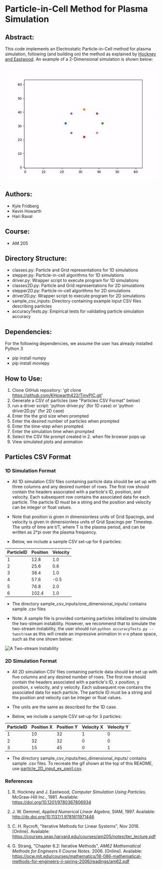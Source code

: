 # Particle-in-Cell Method for Plasma Simulation

## Abstract:

This code implements an Electrostatic Particle-in-Cell method for plasma simulation, 
following (and building on) the method as explained by [Hockney and Eastwood](https://doi.org/10.1201/9780367806934). An example
of a 2-Dimensional simulation is shown below:

![The beauty of PIC!](https://github.com/KHowarth422/TinyPIC/blob/main/sample_csv_inputs/two_dimensional_inputs/swirl%202D.gif)

## Authors:

- Kyle Fridberg
- Kevin Howarth
- Hari Raval

## Course:

- AM 205

## Directory Structure:

- classes.py: Particle and Grid representations for 1D simulations
- stepper.py: Particle-in-cell algorithms for 1D simulations 
- driver.py: Wrapper script to execute program for 1D simulations
- classes2D.py: Particle and Grid representations for 2D simulations
- stepper2D.py: Particle-in-cell algorithms for 2D simulations
- driver2D.py: Wrapper script to execute program for 2D simulations
- sample_csv_inputs: Directory containing example input CSV files describing particles 
- accuracyTests.py: Empirical tests for validating particle simulation accuracy 

## Dependencies:

For the following dependencies, we assume the user has already installed Python 3

- pip install numpy
- pip install moviepy


## How to Use:

1. Clone GitHub repository: 'git clone https://github.com/KHowarth422/TinyPIC.git'
2. Generate a CSV of particles (see "Particles CSV Format" below)
3. run a driver script: 'python driver.py' (for 1D case) or 'python driver2D.py' (for 2D case)
4. Enter the the grid size when prompted
5. Enter the desired number of particles when prompted
6. Enter the time-step when prompted
7. Enter the simulation time when prompted
8. Select the CSV file prompt created in 2. when file browser pops up
9. View simulated plots and animation

## Particles CSV Format


### 1D Simulation Format

- All 1D simulation CSV files containing particle data should be set up with three columns and any desired number of rows. The first row should contain the headers associated with a particle's ID, position, and velocity. Each subsequent row contains the associated data for each particle. The particle ID must be a string and the position and velocity can be integer or float values.

- Note that position is given in dimensionless units of Grid Spacings, and velocity is given in dimensionless units of Grid Spacings per Timestep.
The units of time are t/T, where T is the plasma period, and can be written as 2*pi over the plasma frequency.

- Below, we include a sample CSV set-up for 6 particles: 


| ParticleID | Position | Velocity |
| -----------| ---------|----------|
|     1      |   12.8   |   1.0    |
|     2      |   25.6   |   0.6    |
|     3      |   38.4   |   1.0    |
|     4      |   57.6   |   -0.5   |
|     5      |   76.8   |   2.0    |
|     6      |   102.4  |   1.0    |

- The directory sample_csv_inputs/one_dimensional_inputs/ contains sample .csv files

- Note: A sample file is provided containing particles initialized to simulate the two-stream instability.
However, we recommend that to simulate the two-stream instability, the user should run 
`python accuracyTests.py --twostream` as this will create an impressive animation in v-x phase space, such as the one shown below:

![A Two-stream Instability](https://github.com/KHowarth422/TinyPIC/blob/main/sample_csv_inputs/one_dimensional_inputs/twostream.gif)

### 2D Simulation Format

- All 2D simulation CSV files containing particle data should be set up with five columns and any desired number of rows. The first row should contain the headers associated with a particle's ID, x position, y position, x velocity, and y velocity. Each subsequent row contains the associated data for each particle. The particle ID must be a string and the position and velocity can be integer or float values.

- The units are the same as described for the 1D case.

- Below, we include a sample CSV set-up for 3 particles: 


| ParticleID | Position X | Position Y | Velocity X | Velocity Y |
|------------|------------|------------|------------|------------|
|     1      |    10      |    32      |     1      |     0      |
|     2      |    32      |    32      |     0      |     0      |
|     3      |    15      |    45      |     0      |     1      |

- The directory sample_csv_inputs/two_dimensional_inputs/ contains sample .csv files. To recreate the gif shown at the
top of this README, use [particle_2D_input_ex_swirl.csv](https://github.com/KHowarth422/TinyPIC/blob/main/sample_csv_inputs/two_dimensional_inputs/particle_2D_input_ex_swirl.csv).

### References

1. R. Hockney and J. Eastwood, *Computer Simulation Using Particles*. McGraw-Hill Inc., 1981. Available: https://doi.org/10.1201/9780367806934

2. J. W. Demmel, *Applied Numerical Linear Algebra*, SIAM, 1997. Available: http://dx.doi.org/10.1137/1.9781611971446

3. C. H. Rycroft, "Iterative Methods for Linear Systems", Nov 2016. [Online]. Available: https://courses.seas.harvard.edu/courses/am205/notes/iter_lecture.pdf

4. G. Strang, "Chapter 6.2: Iterative Methods", *AM62 Mathematical Methods for Engineers II Course Notes*. 2006. [Online]. Available: https://ocw.mit.edu/courses/mathematics/18-086-mathematical-methods-for-engineers-ii-spring-2006/readings/am62.pdf